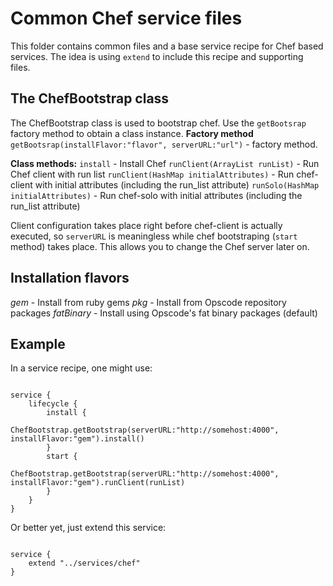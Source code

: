 # Common Chef service files
This folder contains common files and a base service recipe for Chef based services. The idea is using `extend` to include this recipe and supporting files.


## The ChefBootstrap class
The ChefBootstrap class is used to bootstrap chef. Use the `getBootsrap` factory method to obtain a class instance.
<strong>Factory method</strong>
`getBootsrap(installFlavor:"flavor", serverURL:"url")` - factory method.

<strong>Class methods:</strong>
`install` - Install Chef
`runClient(ArrayList runList)` - Run Chef client with run list
`runClient(HashMap initialAttributes)` - Run chef-client with initial attributes (including the run\_list attribute)
`runSolo(HashMap initialAttributes)` - Run chef-solo with initial attributes (including the run\_list attribute) 

Client configuration takes place right before chef-client is actually executed, so `serverURL` is meaningless while chef bootstraping (`start` method) takes place. This allows you to change the Chef server later on.

## Installation flavors
<i>gem</i> - Install from ruby gems
<i>pkg</i> - Install from Opscode repository packages
<i>fatBinary</i> - Install using Opscode's fat binary packages (default)

## Example
In a service recipe, one might use:
<pre><code>
service {
    lifecycle {
        install {
            ChefBootstrap.getBootstrap(serverURL:"http://somehost:4000", installFlavor:"gem").install()
        }
        start {
            ChefBootstrap.getBootstrap(serverURL:"http://somehost:4000", installFlavor:"gem").runClient(runList)
        }
    }
}
</code></pre>

Or better yet, just extend this service:
<pre><code>
service {
    extend "../services/chef"
}
</code></pre>
